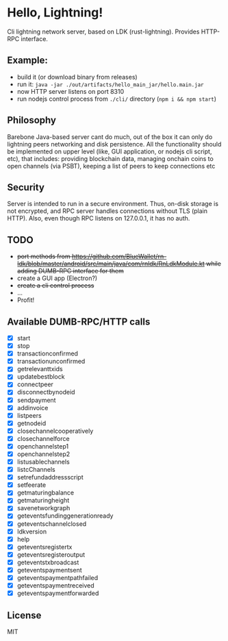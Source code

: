 # Hello, Lightning!

Cli lightning network server, based on LDK (rust-lightning).
Provides HTTP-RPC interface.

## Example:

* build it (or download binary from releases)
* run it: `java -jar ./out/artifacts/hello_main_jar/hello.main.jar`
* now HTTP server listens on port 8310
* run nodejs control process from `./cli/` directory (`npm i && npm start`)

## Philosophy

Barebone Java-based server cant do much, out of the box it can only do lightning peers networking and disk persistence.
All the functionality should be implemented on upper level (like, GUI application, or nodejs cli script, etc), that 
includes: providing blockchain data, managing onchain coins to open channels (via PSBT), keeping a list of peers to keep connections etc

## Security

Server is intended to run in a secure environment. Thus, on-disk storage is not encrypted, and RPC server
handles connections without TLS (plain HTTP). Also, even though RPC listens on 127.0.0.1, it has no auth.

## TODO

* ~~port methods from https://github.com/BlueWallet/rn-ldk/blob/master/android/src/main/java/com/rnldk/RnLdkModule.kt while adding DUMB-RPC interface for them~~
* create a GUI app (Electron?)
* ~~create a cli control process~~
* ...
* Profit!

## Available DUMB-RPC/HTTP calls

* [x] start
* [x] stop
* [x] transactionconfirmed
* [x] transactionunconfirmed
* [x] getrelevanttxids
* [x] updatebestblock
* [x] connectpeer
* [x] disconnectbynodeid
* [x] sendpayment
* [x] addinvoice
* [x] listpeers
* [x] getnodeid
* [x] closechannelcooperatively
* [x] closechannelforce
* [x] openchannelstep1
* [x] openchannelstep2
* [x] listusablechannels
* [x] listcChannels
* [x] setrefundaddressscript
* [x] setfeerate
* [x] getmaturingbalance
* [x] getmaturingheight
* [x] savenetworkgraph
* [x] geteventsfundinggenerationready
* [x] geteventschannelclosed
* [x] ldkversion
* [x] help
* [x] geteventsregistertx
* [x] geteventsregisteroutput
* [x] geteventstxbroadcast
* [x] geteventspaymentsent
* [x] geteventspaymentpathfailed
* [x] geteventspaymentreceived
* [x] geteventspaymentforwarded

## License

MIT


